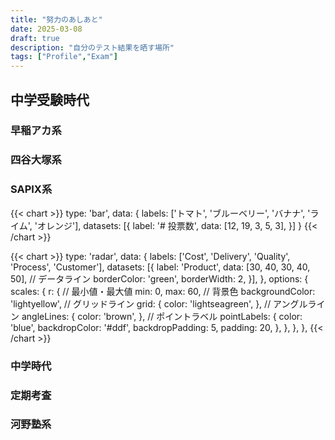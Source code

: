 ```yaml
---
title: "努力のあしあと"
date: 2025-03-08
draft: true
description: "自分のテスト結果を晒す場所"
tags: ["Profile","Exam"]
---
```


## 中学受験時代
### 早稲アカ系
### 四谷大塚系
### SAPIX系

{{< chart >}}
type: 'bar',
data: {
  labels: ['トマト', 'ブルーベリー', 'バナナ', 'ライム', 'オレンジ'],
  datasets: [{
    label: '# 投票数',
    data: [12, 19, 3, 5, 3],
  }]
}
{{< /chart >}}

{{< chart >}}
  type: 'radar',
  data: {
    labels: ['Cost', 'Delivery', 'Quality', 'Process', 'Customer'],
    datasets: [{
      label: 'Product',
      data: [30, 40, 30, 40, 50],
      // データライン
      borderColor: 'green',
      borderWidth: 2,
    }],
  },
  options: {
    scales: {
      r: {
        // 最小値・最大値
        min: 0,
        max: 60,
        // 背景色
        backgroundColor: 'lightyellow',
        // グリッドライン
        grid: {
          color: 'lightseagreen',
        },
        // アングルライン
        angleLines: {
          color: 'brown',
        },
        // ポイントラベル
        pointLabels: {
          color: 'blue',
          backdropColor: '#ddf',
          backdropPadding: 5,
          padding: 20,
        },
      },
    },
  },
{{< /chart >}}


### 中学時代
### 定期考査
### 河野塾系